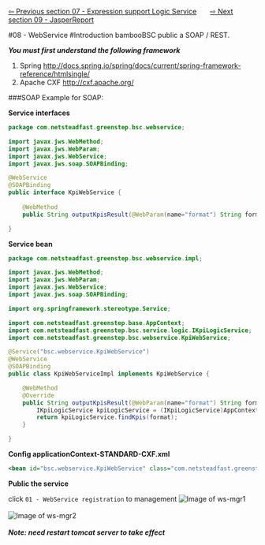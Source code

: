 <a href="https://github.com/billchen198318/bamboobsc/blob/master/core-doc/dev-docs/07-ExpressionSupportLogicService.md"> ⇦ Previous section 07 - Expression support Logic Service</a>
&nbsp;&nbsp;&nbsp;&nbsp;&nbsp;
<a href="https://github.com/billchen198318/bamboobsc/blob/master/core-doc/dev-docs/09-JasperReport.md"> ⇨ Next section 09 -  JasperReport</a>


#08 - WebService
#Introduction
bambooBSC public a SOAP / REST.<br>


***You must first understand the following framework***<br/>
1. Spring http://docs.spring.io/spring/docs/current/spring-framework-reference/htmlsingle/<br/>
2. Apache CXF http://cxf.apache.org/

###SOAP
Example for SOAP:

**Service interfaces**
```JAVA
package com.netsteadfast.greenstep.bsc.webservice;

import javax.jws.WebMethod;
import javax.jws.WebParam;
import javax.jws.WebService;
import javax.jws.soap.SOAPBinding;

@WebService
@SOAPBinding
public interface KpiWebService {
	
	@WebMethod
	public String outputKpisResult(@WebParam(name="format") String format) throws Exception;

}
```

**Service bean**
```JAVA
package com.netsteadfast.greenstep.bsc.webservice.impl;

import javax.jws.WebMethod;
import javax.jws.WebParam;
import javax.jws.WebService;
import javax.jws.soap.SOAPBinding;

import org.springframework.stereotype.Service;

import com.netsteadfast.greenstep.base.AppContext;
import com.netsteadfast.greenstep.bsc.service.logic.IKpiLogicService;
import com.netsteadfast.greenstep.bsc.webservice.KpiWebService;

@Service("bsc.webservice.KpiWebService")
@WebService
@SOAPBinding
public class KpiWebServiceImpl implements KpiWebService {

	@WebMethod
	@Override
	public String outputKpisResult(@WebParam(name="format") String format) throws Exception {
		IKpiLogicService kpiLogicService = (IKpiLogicService)AppContext.getBean("bsc.service.logic.KpiLogicService");		
		return kpiLogicService.findKpis(format);
	}

}
```

**Config applicationContext-STANDARD-CXF.xml**
```XML
<bean id="bsc.webservice.KpiWebService" class="com.netsteadfast.greenstep.bsc.webservice.impl.KpiWebServiceImpl" />
```

**Public the service**

click `01 - WebService registration` to management
![Image of ws-mgr1](https://raw.githubusercontent.com/billchen198318/bamboobsc/master/core-doc/dev-docs/pics/08-001.jpg)
<br/>
<br/>
![Image of ws-mgr2](https://raw.githubusercontent.com/billchen198318/bamboobsc/master/core-doc/dev-docs/pics/08-002.jpg)
<br/>
<br/>
***Note: need restart tomcat server to take effect***

